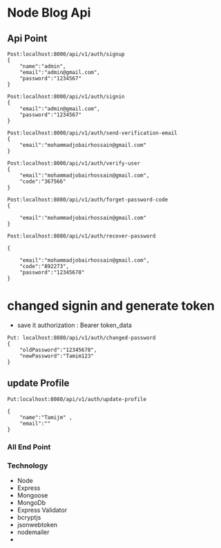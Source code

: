 # Node Blog Api

## Api Point

```
Post:localhost:8000/api/v1/auth/signup
{
    "name":"admin",
    "email":"admin@gmail.com",
    "password":"1234567"
}
```

```
Post:localhost:8000/api/v1/auth/signin
{
    "email":"admin@gmail.com",
    "password":"1234567"
}
```

```
Post:localhost:8000/api/v1/auth/send-verification-email
{
    "email":"mohammadjobairhossain@gmail.com"
}

```

```
Post:localhost:8000/api/v1/auth/verify-user
{
    "email":"mohammadjobairhossain@gmail.com",
    "code":"367566"
}
```

```
Post:localhost:8080/api/v1/auth/forget-password-code
{

    "email":"mohammadjobairhossain@gmail.com"
}

```

```
Post:localhost:8080/api/v1/auth/recover-password

{

    "email":"mohammadjobairhossain@gmail.com",
    "code":"892273",
    "password":"12345678"
}
```

# changed signin and generate token

- save it authorization : Bearer token_data

```
Put: localhost:8080/api/v1/auth/changed-password
{
    "oldPassword":"12345678",
    "newPassword":"Tamim123"
}
```

## update Profile

```
Put:localhost:8080/api/v1/auth/update-profile

{
    "name":"Tamijm" ,
    "email":""
}
```

### All End Point

### Technology

- Node
- Express
- Mongoose
- MongoDb
- Express Validator
- bcryptjs
- jsonwebtoken
- nodemailer
-
